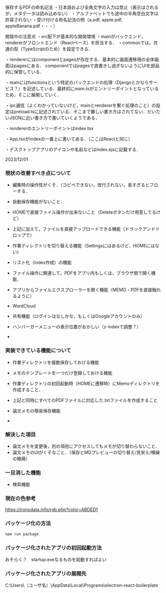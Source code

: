 保存するPDFの命名記法
・日本語および全角文字の入力は禁止（表示はされるが，メタデータは読み込めない）
・アルファベットでも途中の半角空白文字は許容されない
・受け付ける命名記法の例（a.pdf, apple.pdf, appleBanana.pdf・・・）

開発中の注意点
・src配下が基本的な開発環境
・mainがバックエンド，rendererがフロントエンド（Reactベース）を担当する．
・commonでは，共通の型（TypeScriptのため）を設定できる．

・rendererにはcomponentとpagesが存在する．基本的に画面遷移用の全体画面はpagesにある．
componentではpagesで直書きし過ぎないようにUIを部品的に保管している．

・mainにはfunctionsという特定のバックエンドの処理（Djangoとかならサービス？）を記述している．最終的にmain.tsがエントリーポイントとなっているため，そこに展開していく．

・ipc通信（よくわかっていないけど，mainとrendererを繋ぐ処理のこと）の設定はpreload.tsに記述されている．そこまで難しい書き方はされてない．だいたいJSONに近い書き方で書いていくようである．

・rendererのエントリーポイントはindex.tsx

・App.tsxがindexの一番上に書いてある．（ここはReactと同じ）

・デスクトップアプリのアイコンや名前などはindex.ejsに記載する．

2023/12/01

### 現状の改善すべき点について

- 編集時の操作性がくそ．（コピペできない，改行されない，長すぎるとフローする．
- 自動保存機能がないこと．
- HOMEで直接ファイル操作が出来ないこと（Deleteボタンだけ用意してるけど）
- 上記に加えて，ファイルを直接アップロードできる機能（ドラックアンドドロップで）
- 作業ディレクトリを切り替える機能（Settingsにはあるけど．HOMEにはない）
- リスト化（index作成）の機能
- ファイル操作に関連して，PDFをアプリ内もしくは，ブラウザ側で開く機能．
- アプリからファイルエクスプローラーを開く機能（MEMO・PDFを直接触れるように）
- WordCloud
- 共有機能（ログインはなしかな，もしくはGoogleアカウントのみ）
- ハンバーガーメニューの表示位置がおかしい（z-indexで調整？）

-

### 実装できている機能について

- 作業ディレクトリを複数保存しておける機能
- メモのテンプレートを一つだけ登録しておける機能
- 作業ディレクトリの初回起動時（HOMEに遷移時）にMemoディレクトリを作成すること．
- 上記と同時にすべてのPDFファイルに対応した.txtファイルを作成すること
- 論文メモの簡易保存機能

-

### 解決した項目

- 論文メモを変更後，別の項目にアクセスしてもメモが切り替わらないこと．
- 論文メモのUIがくそなこと．（保存とMDプレビューの切り替え/見栄え/横線の撤廃）

### 一旦消した機能

- 検索機能

### 現在の色参考

https://ironodata.info/rgb.php?color=ABDED1

### パッケージ化の方法

```sh
npm run package
```

### パッケージ化されたアプリの初回起動方法

おそらく？　startup.exeなるものを起動すればよい

### パッケージ化されたアプリの展開先

C:\Users\（ユーザ名）\AppData\Local\Programs\electron-react-boilerplate
